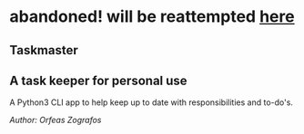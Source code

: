 # abandoned! will be reattempted [here]() 
## Taskmaster ##
## A task keeper for personal use ##

A Python3 CLI app to help keep up to date with responsibilities and to-do's.

_Author: Orfeas Zografos_
